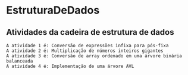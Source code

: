 # EstruturaDeDados
 ## Atividades da cadeira de estrutura de dados
    A atividade 1 é: Conversão de expressões infixa para pós-fixa
    A atividade 2 é: Multiplicação de números inteiros gigantes
    A atividade 3 é: Conversão de array ordenado em uma árvore binária balanceada
    A atividade 4 é: Implementação de uma árvore AVL
